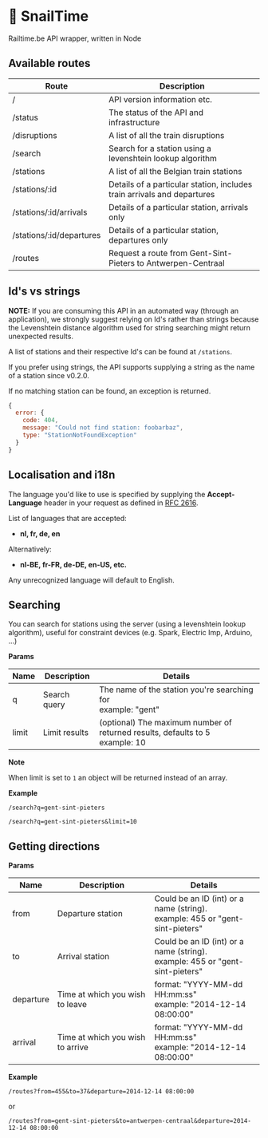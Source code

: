 # 🐌 SnailTime


Railtime.be API wrapper, written in Node

## Available routes

|Route                |Description|
|---                  |---|
|/                    |API version information etc.|
|/status              |The status of the API and infrastructure|
|/disruptions         |A list of all the train disruptions|
|/search              |Search for a station using a levenshtein lookup algorithm|
|/stations            |A list of all the Belgian train stations|
|/stations/:id        |Details of a particular station, includes train arrivals and departures|
|/stations/:id/arrivals   |Details of a particular station, arrivals only|
|/stations/:id/departures |Details of a particular station, departures only|
|/routes              |Request a route from Gent-Sint-Pieters to Antwerpen-Centraal|

## Id's vs strings

**NOTE:**
If you are consuming this API in an automated way (through an application), we strongly suggest relying on Id's rather than strings because the Levenshtein distance algorithm used for string searching might return unexpected results.

A list of stations and their respective Id's can be found at `/stations`.

If you prefer using strings, the API supports supplying a string as the name of a station since v0.2.0.

If no matching station can be found, an exception is returned.

```javascript
{
  error: {
    code: 404,
    message: "Could not find station: foobarbaz",
    type: "StationNotFoundException"
  }
}
```

## Localisation and i18n

The language you'd like to use is specified by supplying the **Accept-Language** header in your request as defined in [RFC 2616](http://www.w3.org/Protocols/rfc2616/rfc2616-sec14.html#sec14.4).

List of languages that are accepted:

- **nl, fr, de, en**

Alternatively:

- **nl-BE, fr-FR, de-DE, en-US, etc.**

Any unrecognized language will default to English.

## Searching
You can search for stations using the server (using a levenshtein lookup algorithm), useful for constraint devices (e.g. Spark, Electric Imp, Arduino, ...)

**Params**

|Name   | Description | Details |
|---|---|---|
|q  | Search query | The name of the station you're searching for <br> example: "gent" |
|limit | Limit results | (optional)  The maximum number of returned results, defaults to 5 <br> example: 10

**Note**

When limit is set to `1` an object will be returned instead of an array.

**Example**

`/search?q=gent-sint-pieters`

`/search?q=gent-sint-pieters&limit=10`

## Getting directions

**Params**

|Name   | Description | Details |
|---|---|---|
|from   | Departure station | Could be an ID (int) or a name (string). <br> example: 455 or "gent-sint-pieters" |
|to   | Arrival station | Could be an ID (int) or a name (string). <br> example: 455 or "gent-sint-pieters" |
|departure  |Time at which you wish to leave | format: "YYYY-MM-dd HH:mm:ss" <br> example: "2014-12-14 08:00:00" |
|arrival  |Time at which you wish to arrive | format: "YYYY-MM-dd HH:mm:ss" <br> example: "2014-12-14 08:00:00" |

**Example**

`/routes?from=455&to=37&departure=2014-12-14 08:00:00`

or

`/routes?from=gent-sint-pieters&to=antwerpen-centraal&departure=2014-12-14 08:00:00`

